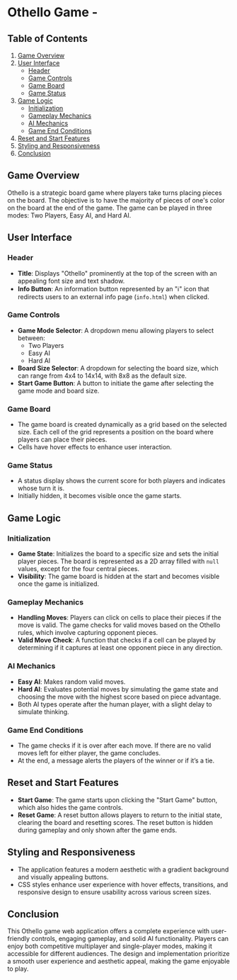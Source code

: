 # Othello Game - 

## Table of Contents
1. [Game Overview](#game-overview)
2. [User Interface](#user-interface)
   - [Header](#header)
   - [Game Controls](#game-controls)
   - [Game Board](#game-board)
   - [Game Status](#game-status)
3. [Game Logic](#game-logic)
   - [Initialization](#initialization)
   - [Gameplay Mechanics](#gameplay-mechanics)
   - [AI Mechanics](#ai-mechanics)
   - [Game End Conditions](#game-end-conditions)
4. [Reset and Start Features](#reset-and-start-features)
5. [Styling and Responsiveness](#styling-and-responsiveness)
6. [Conclusion](#conclusion)

## Game Overview

Othello is a strategic board game where players take turns placing pieces on the board. The objective is to have the majority of pieces of one's color on the board at the end of the game. The game can be played in three modes: Two Players, Easy AI, and Hard AI.

## User Interface

### Header
- **Title**: Displays "Othello" prominently at the top of the screen with an appealing font size and text shadow.
- **Info Button**: An information button represented by an "ℹ" icon that redirects users to an external info page (`info.html`) when clicked.

### Game Controls
- **Game Mode Selector**: A dropdown menu allowing players to select between:
  - Two Players
  - Easy AI
  - Hard AI
- **Board Size Selector**: A dropdown for selecting the board size, which can range from 4x4 to 14x14, with 8x8 as the default size.
- **Start Game Button**: A button to initiate the game after selecting the game mode and board size.

### Game Board
- The game board is created dynamically as a grid based on the selected size. Each cell of the grid represents a position on the board where players can place their pieces.
- Cells have hover effects to enhance user interaction.

### Game Status
- A status display shows the current score for both players and indicates whose turn it is.
- Initially hidden, it becomes visible once the game starts.

## Game Logic

### Initialization
- **Game State**: Initializes the board to a specific size and sets the initial player pieces. The board is represented as a 2D array filled with `null` values, except for the four central pieces.
- **Visibility**: The game board is hidden at the start and becomes visible once the game is initialized.

### Gameplay Mechanics
- **Handling Moves**: Players can click on cells to place their pieces if the move is valid. The game checks for valid moves based on the Othello rules, which involve capturing opponent pieces.
- **Valid Move Check**: A function that checks if a cell can be played by determining if it captures at least one opponent piece in any direction.

### AI Mechanics
- **Easy AI**: Makes random valid moves.
- **Hard AI**: Evaluates potential moves by simulating the game state and choosing the move with the highest score based on piece advantage.
- Both AI types operate after the human player, with a slight delay to simulate thinking.

### Game End Conditions
- The game checks if it is over after each move. If there are no valid moves left for either player, the game concludes.
- At the end, a message alerts the players of the winner or if it’s a tie.

## Reset and Start Features

- **Start Game**: The game starts upon clicking the "Start Game" button, which also hides the game controls.
- **Reset Game**: A reset button allows players to return to the initial state, clearing the board and resetting scores. The reset button is hidden during gameplay and only shown after the game ends.

## Styling and Responsiveness

- The application features a modern aesthetic with a gradient background and visually appealing buttons. 
- CSS styles enhance user experience with hover effects, transitions, and responsive design to ensure usability across various screen sizes.

## Conclusion

This Othello game web application offers a complete experience with user-friendly controls, engaging gameplay, and solid AI functionality. Players can enjoy both competitive multiplayer and single-player modes, making it accessible for different audiences. The design and implementation prioritize a smooth user experience and aesthetic appeal, making the game enjoyable to play.
